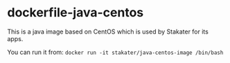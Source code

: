 # dockerfile-java-centos

This is a java image based on CentOS which is used by Stakater for its apps.

You can run it from:
`docker run -it stakater/java-centos-image /bin/bash`